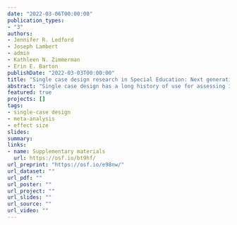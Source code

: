 ```yaml
---
date: "2022-03-06T00:00:00"
publication_types:
- "3"
authors:
- Jennifer R. Ledford
- Joseph Lambert
- admin
- Kathleen N. Zimmerman
- Erin E. Barton
publishDate: "2022-03-03T00:00:00"
title: "Single case design research in Special Education: Next generation standards and considerations"
abstract: "Single case design has a long history of use for assessing intervention effectiveness for children with disabilities. Although these designs have been widely employed for more than 50 years, recent years have been especially dynamic in terms of growth in the use of single case design and application of standards designed to improve the validity and applicability of findings. This growth expanded possibilities and inspired new questions about the contributions this methodology can make to generalizable knowledge about intervention in special education. In this paper, we discuss and extend previous standards for studies using single case designs (i.e., Horner et al., 2005). We identify new suggestions for internal validity, generality and acceptability, and reporting. We also provide considerations for single case synthesis and discuss the complexities of assessing accumulating evidence for a given practice."
featured: true
projects: []
tags: 
- single-case design
- meta-analysis
- effect size
slides: 
summary: 
links:
- name: Supplementary materials
  url: https://osf.io/bt9hf/
url_preprint: "https://osf.io/e98nw/"
url_dataset: ""
url_pdf: ""
url_poster: ""
url_project: ""
url_slides: ""
url_source: ""
url_video: ""
---
```

